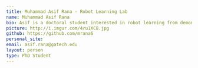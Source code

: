 ```yaml
---
title: Muhammad Asif Rana - Robot Learning Lab
name: Muhammad Asif Rana
bio: Asif is a doctoral student interested in robot learning from demonstration, motion planning and controls. Before joining the PhD program at Georgia Tech, Asif did his MS in Electrical and Computer Engineering  from the same institute in 2015 and his BS in Electrical Engineering from Lahore University of Management Sciences in 2012.
picture: http://i.imgur.com/4ru1XC8.jpg
github: https://github.com/mrana6
personal_site: 
email: asif.rana@gatech.edu
layout: person
type: PhD Student
---
```

